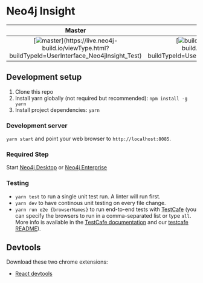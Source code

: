 # Neo4j Insight

Master | Build | Cross Version Tests | Cross Browser Tests Windows | Cross Browser Tests MacOs
:---: | :---: | :---: | :---: | :---: 
[![master](https://live.neo4j-build.io/app/rest/builds/buildType:(UserInterface_Neo4jInsight_Test)/statusIcon)](https://live.neo4j-build.io/viewType.html?buildTypeId=UserInterface_Neo4jInsight_Test) | [![build](https://live.neo4j-build.io/app/rest/builds/buildType:(id:UserInterface_Neo4jInsight_Build)/statusIcon)](https://live.neo4j-build.io/viewType.html?buildTypeId=UserInterface_Neo4jInsight_Build) | [![cross version tests](https://live.neo4j-build.io/app/rest/builds/buildType:(UserInterface_Neo4jInsight_CrossVersionTest)/statusIcon)](https://live.neo4j-build.io/viewType.html?buildTypeId=UserInterface_Neo4jInsight_CrossVersionTest) | [![windows tests](https://live.neo4j-build.io/app/rest/builds/buildType:(UserInterface_Neo4jInsight_WindowsCrossBrowserTests)/statusIcon)](https://live.neo4j-build.io/viewType.html?buildTypeId=UserInterface_Neo4jInsight_WindowsCrossBrowserTests) | [![MacOs Tests](https://live.neo4j-build.io/app/rest/builds/buildType:(UserInterface_Neo4jInsight_TestMacos)/statusIcon)](https://live.neo4j-build.io/viewType.html?buildTypeId=UserInterface_Neo4jInsight_TestMacos)

## Development setup
1. Clone this repo
2. Install yarn globally (not required but recommended): `npm install -g yarn`
3. Install project dependencies: `yarn`

### Development server
`yarn start` and point your web browser to `http://localhost:8085`.

### Required Step
Start [Neo4j Desktop](https://neo4j.com/download-neo4j-now) or [Neo4j Enterprise](/docs/docker.md)

### Testing
- `yarn test` to run a single unit test run. A linter will run first.
- `yarn dev` to have continous unit testing on every file change.
- `yarn run e2e {browserNames}` to run end-to-end tests with [TestCafe](https://github.com/DevExpress/testcafe) (you can specify the browsers to run in a comma-separated list or type `all`. More info is available in the [TestCafe documentation](https://devexpress.github.io/testcafe/documentation/using-testcafe/common-concepts/browsers/browser-support.html) and our [testcafe README](https://github.com/neo-technology/neo4j-insight/tree/master/testcafe)).

## Devtools
Download these two chrome extensions:
- [React devtools](https://chrome.google.com/webstore/detail/react-developer-tools/fmkadmapgofadopljbjfkapdkoienihi?hl=en)
